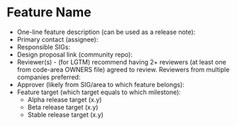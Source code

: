 # Feature Name
- One-line feature description (can be used as a release note):
- Primary contact (assignee):
- Responsible SIGs:
- Design proposal link (community repo):
- Reviewer(s) - (for LGTM) recommend having 2+ reviewers (at least one from code-area OWNERS file) agreed to review. Reviewers from multiple companies preferred:
- Approver (likely from SIG/area to which feature belongs):
- Feature target (which target equals to which milestone):
  - Alpha release target (x.y)
  - Beta release target (x.y)
  - Stable release target (x.y)
